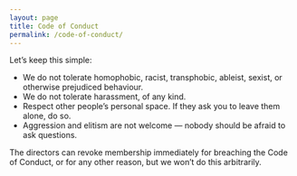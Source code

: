 ```yaml
---
layout: page
title: Code of Conduct
permalink: /code-of-conduct/
---
```


Let’s keep this simple:

* We do not tolerate homophobic, racist, transphobic, ableist, sexist, or otherwise prejudiced behaviour.
* We do not tolerate harassment, of any kind.
* Respect other people’s personal space. If they ask you to leave them alone, do so.
* Aggression and elitism are not welcome — nobody should be afraid to ask questions.

The directors can revoke membership immediately for breaching the Code of Conduct, or for any other reason, but we won’t do this arbitrarily.
